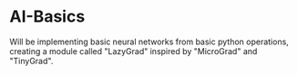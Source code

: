 # AI-Basics
Will be implementing basic neural networks from basic python operations, creating a module called "LazyGrad" inspired by "MicroGrad" and "TinyGrad".
